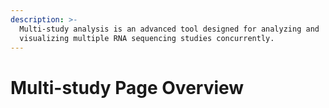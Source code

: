 ```yaml
---
description: >-
  Multi-study analysis is an advanced tool designed for analyzing and
  visualizing multiple RNA sequencing studies concurrently.
---
```


# Multi-study Page Overview

#### &#x20;<a href="#n1ennvxv3ysp" id="n1ennvxv3ysp"></a>

